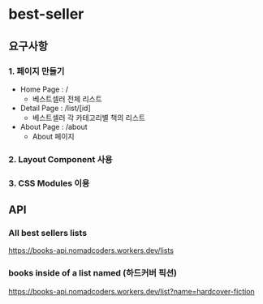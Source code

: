 # best-seller

## 요구사항

### 1. 페이지 만들기

- Home Page : /
  - 베스트셀러 전체 리스트
- Detail Page : /list/[id]
  - 베스트셀러 각 카테고리별 책의 리스트
- About Page : /about
  - About 페이지

### 2. Layout Component 사용

### 3. CSS Modules 이용

## API

### All best sellers lists

https://books-api.nomadcoders.workers.dev/lists

### books inside of a list named (하드커버 픽션)

https://books-api.nomadcoders.workers.dev/list?name=hardcover-fiction
